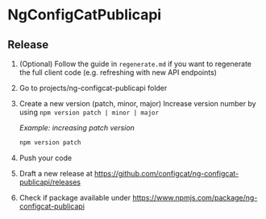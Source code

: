# NgConfigCatPublicapi

## Release

1. (Optional) Follow the guide in `regenerate.md` if you want to regenerate the full client code (e.g. refreshing with new API endpoints)
1. Go to projects/ng-configcat-publicapi folder
1. Create a new version (patch, minor, major)
Increase version number by using `npm version patch | minor | major`

    *Example: increasing patch version* 
    ```PowerShell
    npm version patch
    ```
1. Push your code
1. Draft a new release at https://github.com/configcat/ng-configcat-publicapi/releases
1. Check if package available under https://www.npmjs.com/package/ng-configcat-publicapi
